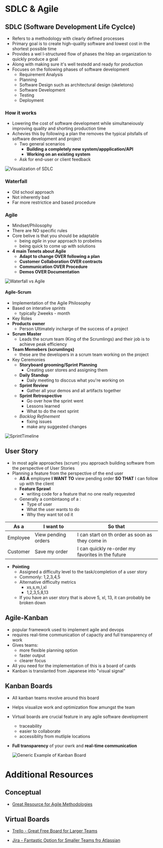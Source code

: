 # SDLC & Agile

## SDLC (Software Development Life Cyclce)

-   Refers to a methodology with clearly defined processes
-   Primary goal is to create high-quality software and lowest cost in the shortest possible time
-   Provides a wel l-structured flow of phases the hlep an organization to quickly produce a goal
-   Along with making sure it's well testedd and ready for production
-   Focuses on the following phases of software development
    -   Requirement Analysis
    -   Planning
    -   Software Design such as architectural design (skeletons)
    -   Software Development
    -   Testing
    -   Deployment

### How it works

-   Lowering the cost of software development while simultaneiously improving quality and shorting production time
-   Achevies this by following a plan the removes the typical pitsfalls of software development and project
    -   Two general scenarios
        -   **Building a completely new system/appplication/API**
        -   **Working on an existing system**
    -   Ask for end-user or client feedback

![Visualization of SDLC](https://bigwater.consulting/wp-content/uploads/2019/04/SDLC_BWC.png)

### Waterfall

-   Old school approach
-   Not inherently bad
-   Far more restrictice and based procedure

### Agile

-   Mindset/Philosophy
-   There are NO specific rules
-   Core belive is that you should be adaptable
    -   being _agile_ in your approach to probelms
    -   being quick to come up with solutions
-   **4 main Tenets about Agile**
    -   **Adapt to change OVER following a plan**
    -   **Customer Collaboration OVER contracts**
    -   **Communication OVER Procedure**
    -   **Demos OVER Documentation**

![Waterfall vs Agile](https://www.devteam.space/wp-content/uploads/2018/12/Waterfall-vs-Agile.png)

#### Agile-Scrum

-   Implementation of the Agile Philosophy
-   Based on interative _sprints_
    -   typically 2weeks - month
-   Key Roles
-   **Products owner**
    -   Person Ultimately incharge of the success of a project
-   **Scrum Master**
    -   Leads the scrum team (King of the Scrumlings) and their job is to achieve peak efficiency
-   **Team Memebers (scrumlings)**
    -   these are the developers in a scrum team working on the project
-   Key Ceremonies
    -   **Storyboard grooming/Sprint Planning**
        -   Creating user stores and assigning them
    -   **Daily Standup**
        -   Daily meeting to disccus what you're working on
    -   **Sprint Review**
        -   Gather all your demos and all artifacts together
    -   **Sprint Retrospective**
        -   Go over how the sprint went
        -   Lessons learned
        -   What to do the next sprint
    -   _Backlog Refinement_
        -   fixing issues
        -   make any suggested changes

![SprintTimeline](https://parabol.co/hs-fs/hubfs/The%205%20Scrum%20Ceremonies%20in%20Order.png?width=1518&name=The%205%20Scrum%20Ceremonies%20in%20Order.png)

## User Story

-   In most agile approaches (scrum) you approach building software from the perspective of User Stories
-   Planning a feature from the perspective of the end user
    -   **AS A** employee **I WANT TO** view pending order **SO THAT** I can follow up with the client
    -   **Feature Sprawl**
        -   writing code for a feature that no one really requested
    -   Generally a combintaong of a :
        -   Type of user
        -   What the user wants to do
        -   Why they want tot od it

| As a     | I want to           | So that                                           |
| -------- | ------------------- | ------------------------------------------------- |
| Employee | View pending orders | I can start on th order as soon as they come in   |
| Customer | Save my order       | I can quickly re-order my favorites in the future |

-   **Pointing**
    -   Assigned a difficulty level to the task/completion of a user story
    -   Commonly: 1,2,3,4,5
    -   Alternative difficulty metrics
        -   xs,s,m,l,xl
        -   1,2,3,5,8,13
    -   If you have an user story that is above 5, xl, 13, it can probably be broken down

## Agile-Kanban

-   popular framework used to implement agile and devops
-   requires real-time communication of capactiy and full transparency of work
-   Gives teams:
    -   more flexible planning option
    -   faster output
    -   clearer focus
-   All you need for the implementation of this is a board of cards
-   Kanban is translanted from Japanese into "visual signal"

## Kanban Boards

-   All kanban teams revolve around this board
-   Helps visualize work and optimization flow amungst the team
-   Virtual boards are crucial feature in any agile software development
    -   traceability
    -   easier to collaborate
    -   accessiblity from mutliple locations
-   **Full transparency** of your owrk and **real-time communication**

    ![Generic Example of Kanban Board](https://wac-cdn.atlassian.com/dam/jcr:8d815cd2-6cc0-46a5-976c-5ac6205fbaca/Elements_of_a_kanban_board.png?cdnVersion=162)

# Additional Resources

## Conceptual

-   [Great Resource for Agile Methodologies](https://www.atlassian.com/agile/manifesto)

## Virtual Boards

-   [Trello - Great Free Board for Larger Teams](https://trello.com/en-US)

-   [Jira - Fantastic Option for Smaller Teams fro Atlassian](https://www.atlassian.com/software/jira/free)
